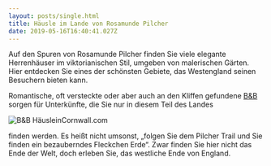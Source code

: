```yaml
---
layout: posts/single.html
title: Häusle im Lande von Rosamunde Pilcher
date: 2019-05-16T16:40:41.027Z
---
```

Auf den Spuren von Rosamunde Pilcher finden Sie viele elegante Herrenhäuser im viktorianischen Stil, umgeben von malerischen Gärten. Hier entdecken Sie eines der schönsten Gebiete, das Westengland seinen Besuchern bieten kann. 

Romantische, oft versteckte oder aber auch an den Kliffen gefundene [B&B](hausleincornwall.com) sorgen für Unterkünfte, die Sie nur in diesem Teil des Landes 

![B&B HäusleinCornwall.com](/images/uploads/cornish_cottage.jpg "Unsere Häusle B&B ")

finden werden. Es heißt nicht umsonst, „folgen Sie dem Pilcher Trail und Sie finden ein bezauberndes Fleckchen Erde“. Zwar finden Sie hier nicht das Ende der Welt, doch erleben Sie, das westliche Ende von England.
